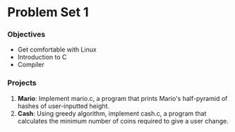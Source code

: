 # Problem Set 1
### Objectives
<ul>
  <li>Get comfortable with Linux
  <li>Introduction to C
  <li>Compiler
</ul>

### Projects
<ol>
  <li><strong>Mario</strong>: Implement mario.c, a program that prints Mario's half-pyramid of hashes of user-inputted height. 
  <li><strong>Cash</strong>: Using greedy algorithm, implement cash.c, a program that calculates the minimum number of coins required to give a user change.
</ol>
